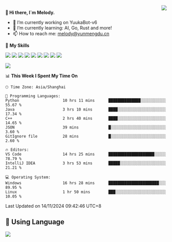 <a href="#">
  <img align="right" src="https://github-readme-stats.vercel.app/api?username=melodyyuuka&count_private=true&show_icons=true" />
</a>

**👋 Hi there, I`m Melody.**

- 🔭 I’m currently working on YuukaBot-v6
- 🌱 I’m currently learning: AI, Go, Rust and more!
- 📫 How to reach me: melody@yunmengdu.cn

🌟 **My Skills** 

![](https://img.shields.io/badge/-Python-3e74a2?style=flat-square&logo=Python&logoColor=fff)
![](https://img.shields.io/badge/-Java-007396?style=flat-square&logo=OpenJDK&logoColor=fff)
![](https://img.shields.io/badge/-Node.js-339933?style=flat-square&logo=Node.js&logoColor=fff)
![](https://img.shields.io/badge/-Git-f05032?style=flat-square&logo=git&logoColor=fff)
![](https://img.shields.io/badge/-PostgreSQL-4169e1?style=flat-square&logo=PostgreSQL&logoColor=fff)
![](https://img.shields.io/badge/-Rust-000000?style=flat-square&logo=rust&logoColor=fff)
![](https://img.shields.io/badge/-VSCode-007acc?style=flat-square&logo=Visual-Studio-Code&logoColor=fff)
![](https://img.shields.io/badge/-FastAPI-009688?style=flat-square&logo=FastAPI&logoColor=fff)
![](https://img.shields.io/badge/-Linux-000000?style=flat-square&logo=Linux&logoColor=fff)


![](https://wakatime.com/badge/user/fa6dc0e2-47c5-4d2d-ae45-69fec6f2122c.svg)

<!--START_SECTION:waka-->
📊 **This Week I Spent My Time On** 

```text
🕑︎ Time Zone: Asia/Shanghai

💬 Programming Languages: 
Python                   10 hrs 11 mins      ██████████████░░░░░░░░░░░   55.67 % 
Java                     3 hrs 10 mins       ████░░░░░░░░░░░░░░░░░░░░░   17.34 % 
C++                      2 hrs 40 mins       ████░░░░░░░░░░░░░░░░░░░░░   14.65 % 
JSON                     39 mins             █░░░░░░░░░░░░░░░░░░░░░░░░    3.60 % 
GitIgnore file           28 mins             █░░░░░░░░░░░░░░░░░░░░░░░░    2.60 % 

🔥 Editors: 
VS Code                  14 hrs 25 mins      ████████████████████░░░░░   78.79 % 
IntelliJ IDEA            3 hrs 53 mins       █████░░░░░░░░░░░░░░░░░░░░   21.21 % 

💻 Operating System: 
Windows                  16 hrs 28 mins      ██████████████████████░░░   89.95 % 
Linux                    1 hr 50 mins        ███░░░░░░░░░░░░░░░░░░░░░░   10.05 % 
```


 Last Updated on 14/11/2024 09:42:46 UTC+8
<!--END_SECTION:waka-->

## 🥰 **Using Language**

![](https://github-readme-stats.vercel.app/api/wakatime?username=MelodyYuyuko&layout=compact&hide_border=true)
